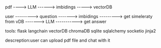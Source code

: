 pdf ----> LLM ------> imbidings -----> vectorDB

user ---------> question -------> imbidings ---------> get simeleraty from vDB -------> LLM -----------> get answer


tools:
flask 
langchain 
vectorDB chromaDB
sqlite
sqlalchemy
socketio
jinja2

descreption:user can upload pdf file and chat with it